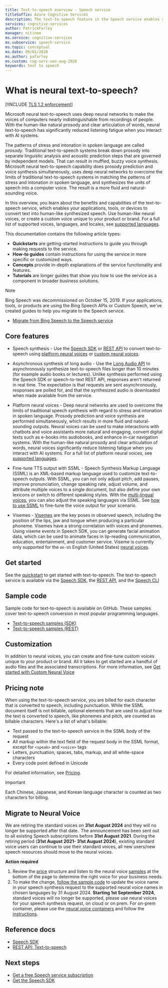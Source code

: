 ```yaml
---
title: Text-to-speech overview - Speech service
titleSuffix: Azure Cognitive Services
description: The text-to-speech feature in the Speech service enables your applications, tools, or devices to convert text into natural human-like synthesized speech. This article is an overview of the benefits and capabilities of the text-to-speech service.
services: cognitive-services
author: PatrickFarley
manager: nitinme
ms.service: cognitive-services
ms.subservice: speech-service
ms.topic: conceptual
ms.date: 09/01/2020
ms.author: pafarley
ms.custom: cog-serv-seo-aug-2020
keywords: text to speech
---
```


# What is neural text-to-speech?

[!INCLUDE [TLS 1.2 enforcement](../../../includes/cognitive-services-tls-announcement.md)]

Microsoft neural text-to-speech uses deep neural networks to make the voices of computers nearly indistinguishable from recordings of people. With the human-like natural prosody and clear articulation of words, neural text-to-speech has significantly reduced listening fatigue when you interact with AI systems.

The patterns of stress and intonation in spoken language are called _prosody_. Traditional text-to-speech systems break down prosody into separate linguistic analysis and acoustic prediction steps that are governed by independent models. That can result in muffled, buzzy voice synthesis. Microsoft neural text-to-speech capability does prosody prediction and voice synthesis simultaneously, uses deep neural networks to overcome the limits of traditional text-to-speech systems in matching the patterns of stress and intonation in spoken language, and synthesizes the units of speech into a computer voice. The result is a more fluid and natural-sounding voice.

In this overview, you learn about the benefits and capabilities of the text-to-speech service, which enables your applications, tools, or devices to convert text into human-like synthesized speech. Use human-like neural voices, or create a custom voice unique to your product or brand. For a full list of supported voices, languages, and locales, see [supported languages](language-support.md#text-to-speech).

This documentation contains the following article types:

* **Quickstarts** are getting-started instructions to guide you through making requests to the service.
* **How-to guides** contain instructions for using the service in more specific or customized ways.
* **Concepts** provide in-depth explanations of the service functionality and features.
* **Tutorials** are longer guides that show you how to use the service as a component in broader business solutions.

> [!NOTE]
>
> Bing Speech was decommissioned on October 15, 2019. If your applications, tools, or products are using the Bing Speech APIs or Custom Speech, we've created guides to help you migrate to the Speech service.
>
> * [Migrate from Bing Speech to the Speech service](how-to-migrate-from-bing-speech.md)

## Core features

* Speech synthesis - Use the [Speech SDK](./get-started-text-to-speech.md) or [REST API](rest-text-to-speech.md) to convert text-to-speech using [platform neural voices](language-support.md#text-to-speech) or [custom neural voices](custom-neural-voice.md).

* Asynchronous synthesis of long audio - Use the [Long Audio API](long-audio-api.md) to asynchronously synthesize text-to-speech files longer than 10 minutes (for example audio books or lectures). Unlike synthesis performed using the Speech SDK or speech-to-text REST API, responses aren't returned in real time. The expectation is that requests are sent asynchronously, responses are polled for, and that the synthesized audio is downloaded when made available from the service.

* Platform neural voices - Deep neural networks are used to overcome the limits of traditional speech synthesis with regard to stress and intonation in spoken language. Prosody prediction and voice synthesis are performed simultaneously, which results in more fluid and natural-sounding outputs. Neural voices can be used to make interactions with chatbots and voice assistants more natural and engaging, convert digital texts such as e-books into audiobooks, and enhance in-car navigation systems. With the human-like natural prosody and clear articulation of words, neural voices significantly reduce listening fatigue when you interact with AI systems. For a full list of platform neural voices, see [supported languages](language-support.md#text-to-speech).

* Fine-tune TTS output with SSML - Speech Synthesis Markup Language (SSML) is an XML-based markup language used to customize text-to-speech outputs. With SSML, you can not only adjust pitch, add pauses, improve pronunciation, change speaking rate, adjust volume, and attribute multiple voices to a single document, but also define your own lexicons or switch to different speaking styles. With the [multi-lingual voices](https://techcommunity.microsoft.com/t5/azure-ai/azure-text-to-speech-updates-at-build-2021/ba-p/2382981), you can also adjust the speaking languages via SSML. See [how to use SSML](speech-synthesis-markup.md) to fine-tune the voice output for your scenario.

* Visemes - [Visemes](how-to-speech-synthesis-viseme.md) are the key poses in observed speech, including the position of the lips, jaw and tongue when producing a particular phoneme. Visemes have a strong correlation with voices and phonemes. Using viseme events in Speech SDK, you can generate facial animation data, which can be used to animate faces in lip-reading communication, education, entertainment, and customer service. Viseme is currently only supported for the `en-US` English (United States) [neural voices](language-support.md#text-to-speech).

## Get started

See the [quickstart](get-started-text-to-speech.md) to get started with text-to-speech. The text-to-speech service is available via the [Speech SDK](speech-sdk.md), the [REST API](rest-text-to-speech.md), and the [Speech CLI](spx-overview.md)

## Sample code

Sample code for text-to-speech is available on GitHub. These samples cover text-to-speech conversion in most popular programming languages.

* [Text-to-speech samples (SDK)](https://github.com/Azure-Samples/cognitive-services-speech-sdk)
* [Text-to-speech samples (REST)](https://github.com/Azure-Samples/Cognitive-Speech-TTS)

## Customization

In addition to neural voices, you can create and fine-tune custom voices unique to your product or brand. All it takes to get started are a handful of audio files and the associated transcriptions. For more information, see [Get started with Custom Neural Voice](how-to-custom-voice.md)

## Pricing note

When using the text-to-speech service, you are billed for each character that is converted to speech, including punctuation. While the SSML document itself is not billable, optional elements that are used to adjust how the text is converted to speech, like phonemes and pitch, are counted as billable characters. Here's a list of what's billable:

* Text passed to the text-to-speech service in the SSML body of the request
* All markup within the text field of the request body in the SSML format, except for `<speak>` and `<voice>` tags
* Letters, punctuation, spaces, tabs, markup, and all white-space characters
* Every code point defined in Unicode

For detailed information, see [Pricing](https://azure.microsoft.com/pricing/details/cognitive-services/speech-services/).

> [!IMPORTANT]
> Each Chinese, Japanese, and Korean language character is counted as two characters for billing.

## Migrate to Neural Voice

We are retiring the standard voices on **31st August 2024** and they will no longer be supported after that date.  The announcement has been sent out to all existing Speech subscriptions before **31st August 2021**. During the retiring period (**31st August 2021- 31st August 2024**), existing standard voice users can continue to use their standard voices, all new users/new speech resources should move to the neural voices.

**Action required**

1. Review the [price](https://azure.microsoft.com/pricing/details/cognitive-services/speech-services/) structure and listen to the neural voice [samples](https://azure.microsoft.com/services/cognitive-services/text-to-speech/#overview) at the bottom of the page to determine the right voice for your business needs.
1. To make the change, [follow the sample code](speech-synthesis-markup.md#choose-a-voice-for-text-to-speech) to update the voice name in your speech synthesis request to the supported neural voice names in chosen languages by 31 August 2024. **Starting 1st September 2024**, standard voices will no longer be supported, please use neural voices for your speech synthesis request, on cloud or on prem. For on-prem container, please use the [neural voice containers](../containers/container-image-tags.md) and follow the [instructions](speech-container-howto.md).

## Reference docs

* [Speech SDK](speech-sdk.md)
* [REST API: Text-to-speech](rest-text-to-speech.md)

## Next steps

* [Get a free Speech service subscription](overview.md#try-the-speech-service-for-free)
* [Get the Speech SDK](speech-sdk.md)
